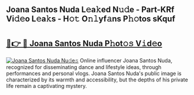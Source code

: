 ## Joana Santos Nuda L𝚎a𝚔ed N𝚞𝚍e - Part-KRf Vi𝚍𝚎o L𝚎a𝚔s - H𝚘𝚝 O𝚗𝚕yf𝚊ns P𝚑𝚘tos sKquf

# <h2><a href="http://kf1aby.oniu.top/?m=Joana+Santos+Nuda">🔗👉 🔴 Joana Santos Nuda P𝚑ot𝚘𝚜 V𝚒d𝚎o</a></h2>

[![Joana Santos Nuda Nu𝚍e𝚜](https://i.imgur.com/0qMVB7G.gif)](http://kf1aby.oniu.top/?m=Joana+Santos+Nuda)
Online influencer Joana Santos Nuda, recognized for disseminating dance and lifestyle ideas, through performances and personal vlogs. Joana Santos Nuda's public image is characterized by its warmth and accessibility, but the depths of his private life remain a captivating mystery.  

